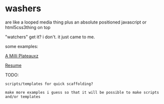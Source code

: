 # washers

are like a looped media thing plus an absolute positioned javascript or html5css3thing on top

"watchers" get it? i don't. it just came to me.

some examples:

[A Milli Plateauxz](http://coleww.github.io/a_milli_plateaus/)

[Resume](http://coleww.github.io/resume/)

TODO:

    scripts/templates for quick scaffolding?

    make more examples i guess so that it will be possible to make scripts and/or templates